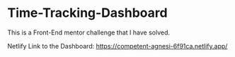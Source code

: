 # Time-Tracking-Dashboard

This is a Front-End mentor challenge that I have solved.

Netlify Link to the Dashboard: https://competent-agnesi-6f91ca.netlify.app/
